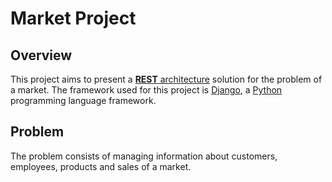 # Market Project

## Overview

This project aims to present a [**REST** architecture](https://www.ibm.com/topics/rest-apis)  solution for the problem of a market. The framework used for this project is [Django](https://www.djangoproject.com/), a [Python](https://www.python.org/) programming language framework.

## Problem

The problem consists of managing information about customers, employees, products and sales of a market.

